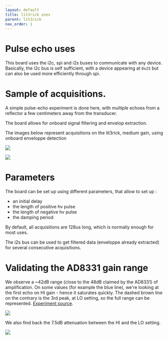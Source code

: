 ```yaml
---
layout: default
title: lit3rick uses
parent: lit3rick
nav_order: 1
---
```


# Pulse echo uses

This board uses the i2c, spi and i2s buses to communicate with any device. Basically, the i2c bus is self sufficient, with a device appearing at `0x25` but can also be used more efficiently through spi.

# Sample of acquisitions.

A simple pulse-echo experiment is done here, with multiple echoes from a reflector a few centimeters away from the transducer.

The board allows for onboard signal filtering and envelop extraction. 

The images below represent acquisitions on the lit3rick, medium gain, using onboard enveloppe detection

![](https://raw.githubusercontent.com/kelu124/lit3rick/master/sample_acqs/lit3rick_i2s/lit3_i2s.jpg)

![](https://raw.githubusercontent.com/kelu124/lit3rick/master/sample_acqs/lit3rick_i2s/lit3_i2s_detailed.jpg)

# Parameters

The board can be set up using different parameters, that allow to set up :

* an initial delay
* the length of positive hv pulse
* the length of negative hv pulse
* the damping period

By default, all acquisitions are 128us long, which is normally enough for most uses.

The i2s bus can be used to get filtered data (enveloppe already extracted) for several consecutive acquisitions.

# Validating the AD8331 gain range

We observe a ~42dB range (close to the 48dB claimed by the AD8331) of amplification. On some values (for example the blue line), we're looking at the first echo on HI gain - hence it saturates quickly. The dashed brown line on the contrary is the 3rd peak, at LO setting, so the full range can be represented. [Experiment source](https://github.com/kelu124/lit3rick/blob/master/sample_acqs/lit3rick_5v/1.CheckingGainSetup.ipynb).

![](https://raw.githubusercontent.com/kelu124/lit3rick/master/sample_acqs/lit3rick_5v/lit3_5V_gaintrends.jpg)

We also find back the 7.5dB attenuation between the HI and the LO setting.

![](https://raw.githubusercontent.com/kelu124/lit3rick/master/sample_acqs/lit3rick_5v/lit3_5V_hilo.jpg)




